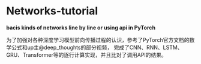 # Networks-tutorial
**bacis kinds of networks line by line or using api in PyTorch**



为了加强对各种深度学习模型前向传播过程的认识，参考了PyTorch官方文档的数学公式和up主@deep_thoughts的部分视频，
完成了CNN、RNN、LSTM、GRU、Transformer等的逐行计算实现，并且比对了调用API的结果。
